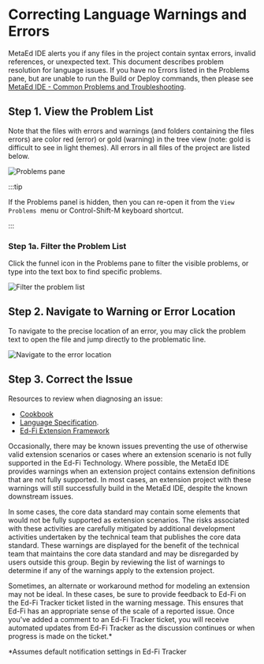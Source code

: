 # Correcting Language Warnings and Errors

MetaEd IDE alerts you if any files in the project contain syntax errors, invalid
references, or unexpected text. This document describes problem resolution for
language issues. If you have no Errors listed in the Problems pane, but are
unable to run the Build or Deploy commands, then please see [MetaEd IDE - Common
Problems and
Troubleshooting](./common-problems-and-troubleshooting.md).

## Step 1. View the Problem List

Note that the files with errors and warnings (and folders containing the files
errors) are color red (error) or gold (warning) in the tree view (note: gold is
difficult to see in light themes). All errors in all files of the project are
listed below.

![Problems pane](https://edfidocs.blob.core.windows.net/$web/img/reference/metaed/problems-pane.png)

:::tip

If the Problems panel is hidden, then you can re-open it from the `View
Problems`  menu or Control-Shift-M keyboard shortcut.

:::

### Step 1a. Filter the Problem List

Click the funnel icon in the Problems pane to filter the visible problems, or
type into the text box to find specific problems.

![Filter the problem list](https://edfidocs.blob.core.windows.net/$web/img/reference/metaed/show-warnings.png)

## Step 2. Navigate to Warning or Error Location

To navigate to the precise location of an error, you may click the problem text
to open the file and jump directly to the problematic line.

![Navigate to the error location](https://edfidocs.blob.core.windows.net/$web/img/reference/metaed/warning-detail.png)

## Step 3. Correct the Issue

Resources to review when diagnosing an issue:

* [Cookbook](../cookbook/readme.mdx)
* [Language Specification](../language-specification/readme.md).
* [Ed-Fi Extension
  Framework](docs/reference/1-data-exchange/extensions-framework/readme.md)

Occasionally, there may be known issues preventing the use of otherwise valid
extension scenarios or cases where an extension scenario is not fully supported
in the Ed-Fi Technology. Where possible, the MetaEd IDE provides warnings when
an extension project contains extension definitions that are not fully
supported. In most cases, an extension project with these warnings will still
successfully build in the MetaEd IDE, despite the known downstream issues.

In some cases, the core data standard may contain some elements that would not
be fully supported as extension scenarios. The risks associated with these
activities are carefully mitigated by additional development activities
undertaken by the technical team that publishes the core data standard. These
warnings are displayed for the benefit of the technical team that maintains the
core data standard and may be disregarded by users outside this group. Begin by
reviewing the list of warnings to determine if any of the warnings apply to the
extension project.

Sometimes, an alternate or workaround method for modeling an extension may not
be ideal. In these cases, be sure to provide feedback to Ed-Fi on the Ed-Fi
Tracker ticket listed in the warning message. This ensures that Ed-Fi has an
appropriate sense of the scale of a reported issue. Once you've added a comment
to an Ed-Fi Tracker ticket, you will receive automated updates from Ed-Fi
Tracker as the discussion continues or when progress is made on the ticket.\*

\*Assumes default notification settings in Ed-Fi Tracker
